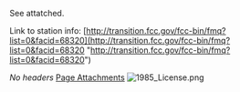 See attatched.

Link to station info: [http://transition.fcc.gov/fcc-bin/fmq?list=0&facid=68320](http://transition.fcc.gov/fcc-bin/fmq?list=0&facid=68320 "http://transition.fcc.gov/fcc-bin/fmq?list=0&facid=68320")

*No headers*
[Page Attachments](https://wiki-files.wmfo.org/About_WMFO/Public_File/Authorizations)
![1985_License.png](https://wiki-files.wmfo.org/About_WMFO/Public_File/Authorizations/1985_License.png)
